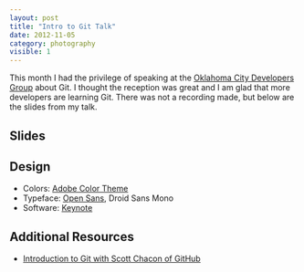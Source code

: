 ```yaml
---
layout: post
title: "Intro to Git Talk"
date: 2012-11-05
category: photography
visible: 1
---
```


This month I had the privilege of speaking at the [Oklahoma City Developers Group][okcdg] about Git. I thought the reception was great and I am glad that more developers are learning Git. There was not a recording made, but below are the slides from my talk.

Slides
------
<script async class="speakerdeck-embed" data-id="5097ea6720a00100020063ce" data-ratio="1.3333333333333333" src="https://speakerdeck.com/assets/embed.js"></script>

Design
------

- Colors: [Adobe Color Theme][adobecolor]
- Typeface: [Open Sans][opensans], Droid Sans Mono
- Software: [Keynote][keynote]

Additional Resources
--------------------
- [Introduction to Git with Scott Chacon of GitHub][scottchacon]

[okcdg]: https://web.archive.org/web/20130301131832/http://www.okcdg.org:80/
[adobecolor]: https://color.adobe.com/Intro-to-Git-Talk-color-theme-2135384/
[opensans]: https://fonts.google.com/specimen/Open+Sans
[keynote]: https://www.apple.com/keynote
[scottchacon]: https://www.youtube.com/watch?v=ZDR433b0HJY
